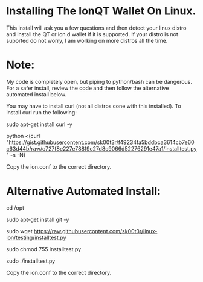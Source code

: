 # Installing The IonQT Wallet On Linux.
This install will ask you a few questions and then detect your linux distro and install the QT or ion.d wallet if it is supported. If your distro is not suported do not worry, I am working on more distros all the time.

# Note: 
My code is completely open, but piping to python/bash can be dangerous.  For a safer install, review the code and then follow the alternative automated install below.

You may have to install curl (not all distros cone with this installed). To install curl run the following:

sudo apt-get install curl -y

python <(curl "https://gist.githubusercontent.com/sk00t3r/f49234fa5bddbca3614cb7e60c63d44b/raw/c727f8e227e788f9c27d8c9066d52276291e47a1/installtest.py" -s -N)

Copy the ion.conf to the correct directory.

# Alternative Automated Install:

cd /opt

sudo apt-get install git -y

sudo wget https://raw.githubusercontent.com/sk00t3r/linux-ion/testing/installtest.py

sudo chmod 755 installtest.py

sudo ./installtest.py

Copy the ion.conf to the correct directory.
